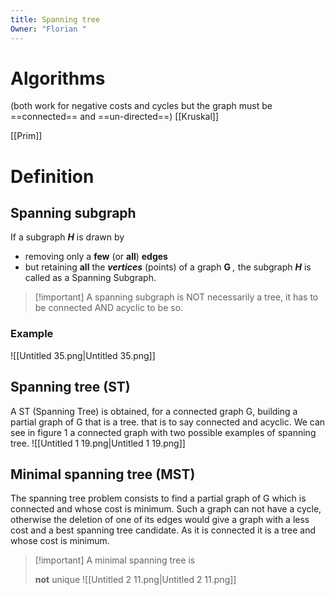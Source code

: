 ```yaml
---
title: Spanning tree
Owner: "Florian "
---
```

# Algorithms
(both work for negative costs and cycles but the graph must be ==connected== and ==un-directed==)
[[Kruskal]]

[[Prim]]

# Definition
## Spanning subgraph
If a subgraph _**H**_ is drawn by
- removing only a **few** (or **all**) **edges**
- but retaining **all** the _**vertices**_ (points) of a graph **G** _,_
the subgraph _**H**_ is called as a Spanning Subgraph.

> [!important] A spanning subgraph is NOT necessarily a tree, it has to be connected AND acyclic to be so.
### Example
![[Untitled 35.png|Untitled 35.png]]

## Spanning tree (ST)
A ST (Spanning Tree) is obtained, for a connected graph G, building a partial graph of G that is a tree. that is to say connected and acyclic. We can see in figure 1 a connected graph with two possible examples of spanning tree.
![[Untitled 1 19.png|Untitled 1 19.png]]

## Minimal spanning tree (MST)
The spanning tree problem consists to find a partial graph of G which is connected and whose cost is minimum. Such a graph can not have a cycle, otherwise the deletion of one of its edges would give a graph with a less cost and a best spanning tree candidate. As it is connected it is a tree and whose cost is minimum.

> [!important] A minimal spanning tree is
> 
> **not** unique
![[Untitled 2 11.png|Untitled 2 11.png]]


